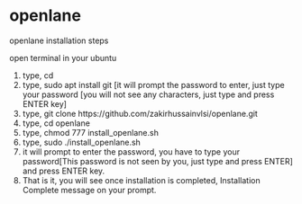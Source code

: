 # openlane

openlane installation steps

open terminal in your ubuntu
<ol>
<li>type, cd</li>
<li>type, sudo apt install git [it will prompt the password to enter, just type your password [you will not see any characters, just type and press ENTER key]</li>
<li>type, git clone https://github.com/zakirhussainvlsi/openlane.git</li>
<li>type, cd openlane</li>
<li>type, chmod 777 install_openlane.sh</li>
<li>type, sudo ./install_openlane.sh</li>
<li>it will prompt to enter the password, you have to type your password[This password is not seen by you, just type and press ENTER] and press ENTER key.</li>
<li>That is it, you will see once installation is completed, Installation Complete message on your prompt.</li>
</ol>
